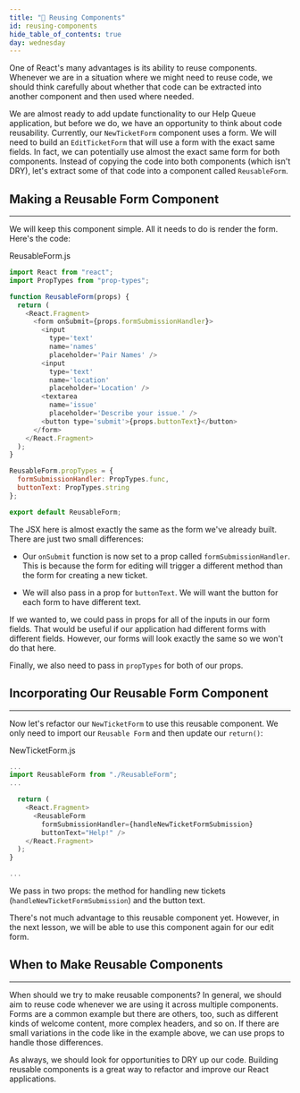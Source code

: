 ```yaml
---
title: "📓 Reusing Components"
id: reusing-components
hide_table_of_contents: true
day: wednesday
---
```


One of React's many advantages is its ability to reuse components. Whenever we are in a situation where we might need to reuse code, we should think carefully about whether that code can be extracted into another component and then used where needed.

We are almost ready to add update functionality to our Help Queue application, but before we do, we have an opportunity to think about code reusability. Currently, our `NewTicketForm` component uses a form. We will need to build an `EditTicketForm` that will use a form with the exact same fields. In fact, we can potentially use almost the exact same form for both components. Instead of copying the code into both components (which isn't DRY), let's extract some of that code into a component called `ReusableForm`.

## Making a Reusable Form Component
---

We will keep this component simple. All it needs to do is render the form. Here's the code:

<div class="filename">ReusableForm.js</div>

```js
import React from "react";
import PropTypes from "prop-types";

function ReusableForm(props) {
  return (
    <React.Fragment>
      <form onSubmit={props.formSubmissionHandler}>
        <input
          type='text'
          name='names'
          placeholder='Pair Names' />
        <input
          type='text'
          name='location'
          placeholder='Location' />
        <textarea
          name='issue'
          placeholder='Describe your issue.' />
        <button type='submit'>{props.buttonText}</button>
      </form>
    </React.Fragment>
  );
}

ReusableForm.propTypes = {
  formSubmissionHandler: PropTypes.func,
  buttonText: PropTypes.string
};

export default ReusableForm;
```

The JSX here is almost exactly the same as the form we've already built. There are just two small differences:

* Our `onSubmit` function is now set to a prop called `formSubmissionHandler`. This is because the form for editing will trigger a different method than the form for creating a new ticket.

* We will also pass in a prop for `buttonText`. We will want the button for each form to have different text.

If we wanted to, we could pass in props for all of the inputs in our form fields. That would be useful if our application had different forms with different fields. However, our forms will look exactly the same so we won't do that here.

Finally, we also need to pass in `propTypes` for both of our props.

## Incorporating Our Reusable Form Component
---

Now let's refactor our `NewTicketForm` to use this reusable component. We only need to import our `Reusable Form` and then update our `return()`:

<div class="filename">NewTicketForm.js</div>

```js
...
import ReusableForm from "./ReusableForm";
...

  return (
    <React.Fragment>
      <ReusableForm 
        formSubmissionHandler={handleNewTicketFormSubmission}
        buttonText="Help!" />
    </React.Fragment>
  );
}

...
```

We pass in two props: the method for handling new tickets (`handleNewTicketFormSubmission`) and the button text.

There's not much advantage to this reusable component yet. However, in the next lesson, we will be able to use this component again for our edit form.

## When to Make Reusable Components
---

When should we try to make reusable components? In general, we should aim to reuse code whenever we are using it across multiple components. Forms are a common example but there are others, too, such as different kinds of welcome content, more complex headers, and so on. If there are small variations in the code like in the example above, we can use props to handle those differences.

As always, we should look for opportunities to DRY up our code. Building reusable components is a great way to refactor and improve our React applications.
